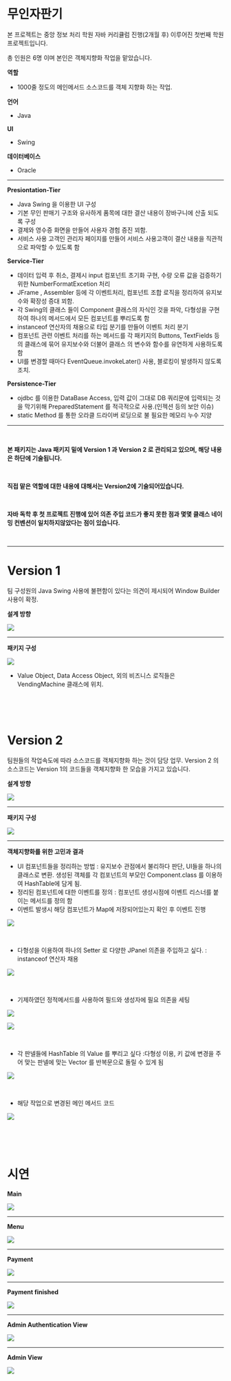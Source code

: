 # 무인자판기
본 프로젝트는 중앙 정보 처리 학원 자바 커리큘럼 진행(2개월 후) 이루어진 첫번째 학원 프로젝트입니다.

총 인원은 6명 이며 본인은 객체지향화 작업을 맡았습니다.

**역할**
* 1000줄 정도의 메인메서드 소스코드를 객체 지향화 하는 작업.

 
 **언어**
 * Java
 
**UI**
* Swing 

**데이터베이스**
* Oracle

<hr>

**Presiontation-Tier**

* Java Swing 을 이용한 UI 구성
* 기본 무인 판매기 구조와 유사하게 품목에 대한 결산 내용이 장바구니에 산출 되도록 구성
* 결제와 영수증 화면을 만들어 사용자 경험 증진 꾀함.
* 서비스 사용 고객인 관리자 페이지를 만들어 서비스 사용고객이 결산 내용을 직관적으로 파악할 수 있도록 함

**Service-Tier**

* 데이터 입력 후 취소, 결제시 input 컴포넌트 초기화 구현, 수량 오류 값을 검증하기위한 NumberFormatExcetion 처리
* JFrame , Assembler 등에 각 이벤트처리, 컴포넌트 조합 로직을 정리하여 유지보수와 확장성 증대 꾀함.
* 각 Swing의 클래스 들이 Component 클래스의 자식인 것을 파악, 다형성을 구현하여 하나의 메서드에서 모든 컴포넌트를 뿌리도록 함
* instanceof 연산자의 채용으로 타입 분기를 만들어 이벤트 처리 분기
* 컴포넌트 관련 이벤트 처리를 하는 메서드를 각 패키지의 Buttons, TextFields 등의 클래스에 묶어 유지보수와 더불어 클래스 의 변수와 함수를 유연하게 사용하도록 함
* UI를 변경할 때마다 EventQueue.invokeLater() 사용, 블로킹이 발생하지 않도록 조치.

**Persistence-Tier**

* ojdbc 를 이용한 DataBase Access, 입력 값이 그대로 DB 쿼리문에 입력되는 것을 막기위해 PreparedStatement 를 적극적으로 사용.(인젝션 등의 보안 이슈)
* static Method 를 통한 오라클 드라이버 로딩으로 불 필요한 메모리 누수 지양

<hr>
<br>

**본 패키지는 Java 패키지 밑에 Version 1 과 Version 2 로 관리되고 있으며, 해당 내용은 하단에 기술됩니다.**

<br>

**직접 맡은 역할에 대한 내용에 대해서는 Version2에 기술되어있습니다.**

<br>

**자바 독학 후 첫 프로젝트 진행에 있어 의존 주입 코드가 좋지 못한 점과 몇몇 클래스 네이밍 컨벤션이 일치하지않았다는 점이 있습니다.**

<br>
<hr>

# Version 1

팀 구성원의 Java Swing 사용에 불편함이 있다는 의견이 제시되어 Window Builder 사용이 확정.

**설계 방향**

![](https://github.com/soominJung0413/-Unmanned-Vending-Machine-Project/blob/main/projectimage/Version%20%EC%95%84%ED%82%A4%ED%85%8D%EC%B3%90.PNG)

<hr>

**패키지 구성**

![](https://github.com/soominJung0413/-Unmanned-Vending-Machine-Project/blob/main/projectimage/Version%201%20%ED%8C%A8%ED%82%A4%EC%A7%80%20%EA%B5%AC%EC%A1%B0.PNG)

* Value Object, Data Access Object, 외의 비즈니스 로직들은 VendingMachine 클래스에 위치.
<br>
<br>
<br>

# Version 2

팀원들의 작업속도에 따라 소스코드를 객체지향화 하는 것이 담당 업무. Version 2 의 소스코드는 Version 1의 코드들을 객체지향화 한 모습을 가지고 있습니다.

**설계 방향**

![](https://github.com/soominJung0413/-Unmanned-Vending-Machine-Project/blob/main/projectimage/Version2%20%EC%95%84%ED%82%A4%ED%85%8D%EC%B3%90.PNG)

<hr>

**패키지 구성**

![](https://github.com/soominJung0413/-Unmanned-Vending-Machine-Project/blob/main/projectimage/Version%202%20%ED%8C%A8%ED%82%A4%EC%A7%80%20%EA%B5%AC%EC%A1%B0.png)


<hr> 

**객체지향화를 위한 고민과 결과**

* UI 컴포넌트들을 정리하는 방법 : 유지보수 관점에서 불리하다 판단, UI들을 하나의 클래스로 변환. 생성된 객체를 각 컴포넌트의 부모인 Component.class 를 이용하여 HashTable에 담게 됨.
* 정리된 컴포넌트에 대한 이벤트를 정의 : 컴포넌트 생성시점에 이벤트 리스너를 붙이는 메서드를 정의 함
* 이벤트 발생시 해당 컴포넌트가 Map에 저장되어있는지 확인 후 이벤트 진행

![](https://github.com/soominJung0413/-Unmanned-Vending-Machine-Project/blob/main/projectimage/%EB%AC%B4%EC%9D%B8%EC%9E%90%ED%8C%90%EA%B8%B0%20%EC%BB%B4%ED%8F%AC%EB%84%8C%ED%8A%B8%20%EA%B4%80%EB%A6%AC%20%ED%81%B4%EB%9E%98%EC%8A%A4%2C%20%EC%9D%B4%EB%B2%A4%ED%8A%B8%20%EB%A9%94%EC%84%9C%EB%93%9C.PNG)

<br>

* 다형성을 이용하여 하나의 Setter 로 다양한 JPanel 의존을 주입하고 싶다. : instanceof 연산자 채용

![](https://github.com/soominJung0413/-Unmanned-Vending-Machine-Project/blob/main/projectimage/%EB%A9%94%EC%9D%B8%ED%94%84%EB%A0%88%EC%9E%84.PNG)


<br>

* 기제하였던 정적메서드를 사용하여 필드와 생성자에 필요 의존을 세팅

![](https://github.com/soominJung0413/-Unmanned-Vending-Machine-Project/blob/main/projectimage/%EC%96%B4%EC%85%88%EB%B8%94%EB%9F%AC.PNG)

![](https://github.com/soominJung0413/-Unmanned-Vending-Machine-Project/blob/main/projectimage/%EC%96%B4%EC%85%88%EB%B8%94%EB%9F%AC1.PNG)

<br>

* 각 판넬들에 HashTable 의 Value 를 뿌리고 싶다 :다형성 이용, 키 값에 변경을 주어 맞는 판넬에 맞는 Vector<Component> 를 반복문으로 돌릴 수 있게 됨 

![](https://github.com/soominJung0413/-Unmanned-Vending-Machine-Project/blob/main/projectimage/%EB%8B%A4%ED%98%95%EC%84%B1%EC%9D%84%20%EC%9D%B4%EC%9A%A9%ED%95%9C%20UI%20%EC%A0%84%EA%B0%9C%20%EB%A9%94%EC%84%9C%EB%93%9C%20%EC%82%AC%EC%9A%A9.PNG)

<br>

* 해당 작업으로 변경된 메인 메서드 코드

![](https://github.com/soominJung0413/-Unmanned-Vending-Machine-Project/blob/main/projectimage/%EB%A9%94%EC%9D%B8%EB%A9%94%EC%84%9C%EB%93%9C.PNG)

<br>
<br>
<br>

# 시연

**Main**

![](https://github.com/soominJung0413/-Unmanned-Vending-Machine-Project/blob/main/projectimage/%EB%A9%94%EC%9D%B8.PNG)

<hr>

**Menu**

![](https://github.com/soominJung0413/-Unmanned-Vending-Machine-Project/blob/main/projectimage/%EB%A9%94%EB%89%B4.PNG)

<hr>

**Payment**

![](https://github.com/soominJung0413/-Unmanned-Vending-Machine-Project/blob/main/projectimage/%EA%B2%B0%EC%A0%9C.PNG)

<hr>

**Payment finished**

![](https://github.com/soominJung0413/-Unmanned-Vending-Machine-Project/blob/main/projectimage/%EC%98%81%EC%88%98%EC%A6%9D.PNG)

<hr>

**Admin Authentication View**

![](https://github.com/soominJung0413/-Unmanned-Vending-Machine-Project/blob/main/projectimage/%EA%B4%80%EB%A6%AC%EC%9E%90%EB%A1%9C%EA%B7%B8%EC%9D%B8.PNG)

<hr>

**Admin View**

![](https://github.com/soominJung0413/-Unmanned-Vending-Machine-Project/blob/main/projectimage/%EA%B4%80%EB%A6%AC%EC%9E%90%ED%99%94%EB%A9%B4.PNG)
